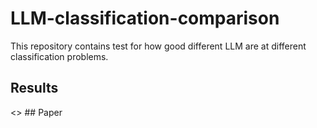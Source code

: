 # LLM-classification-comparison
This repository contains test for how good different LLM are at different classification problems.

## Results

<> ## Paper
